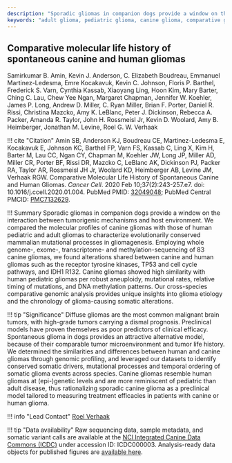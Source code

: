 ```yaml
---
description: "Sporadic gliomas in companion dogs provide a window on the interaction between tumorigenic mechanisms and host environment. We compared the molecular profiles of canine gliomas with those of human pediatric and adult gliomas to characterize evolutionarily conserved mammalian mutational processes in gliomagenesis. Employing whole genome-, exome-, transcriptome- and methylation-sequencing of 83 canine gliomas, we found alterations shared between canine and human gliomas such as the receptor tyrosine kinases, TP53 and cell cycle pathways, and IDH1 R132. Canine gliomas showed high similarity with human pediatric gliomas per robust aneuploidy, mutational rates, relative timing of mutations, and DNA methylation patterns. Our cross-species comparative genomic analysis provides unique insights into glioma etiology and the chronology of glioma-causing somatic alterations."
keywords: "adult glioma, pediatric glioma, canine glioma, comparative genomics, comparative oncology, life history, mutagenesis, computational biology"
---
```


## Comparative molecular life history of spontaneous canine and human gliomas

Samirkumar B. Amin, Kevin J. Anderson, C. Elizabeth Boudreau, Emmanuel Martinez-Ledesma, Emre Kocakavuk, Kevin C. Johnson, Floris P. Barthel, Frederick S. Varn, Cynthia Kassab, Xiaoyang Ling, Hoon Kim, Mary Barter, Ching C. Lau, Chew Yee Ngan, Margaret Chapman, Jennifer W. Koehler, James P. Long, Andrew D. Miller, C. Ryan Miller, Brian F. Porter, Daniel R. Rissi, Christina Mazcko, Amy K. LeBlanc, Peter J. Dickinson, Rebecca A. Packer, Amanda R. Taylor, John H. Rossmeisl Jr, Kevin D. Woolard, Amy B. Heimberger, Jonathan M. Levine, Roel G. W. Verhaak

!!! cite "Citation"
    Amin SB, Anderson KJ, Boudreau CE, Martinez-Ledesma E, Kocakavuk E, Johnson KC, Barthel FP, Varn FS, Kassab C, Ling X, Kim H, Barter M, Lau CC, Ngan CY, Chapman M, Koehler JW, Long JP, Miller AD, Miller CR, Porter BF, Rissi DR, Mazcko C, LeBlanc AK, Dickinson PJ, Packer RA, Taylor AR, Rossmeisl JH Jr, Woolard KD, Heimberger AB, Levine JM, Verhaak RGW. Comparative Molecular Life History of Spontaneous Canine and Human Gliomas. *Cancer Cell*. 2020 Feb 10;37(2):243-257.e7. doi: 10.1016/j.ccell.2020.01.004. PubMed PMID: [32049048](https://pubmed.ncbi.nlm.nih.gov/32049048/); PubMed Central PMCID: [PMC7132629](https://www.ncbi.nlm.nih.gov/pmc/articles/PMC7132629/).

!!! Summary
    Sporadic gliomas in companion dogs provide a window on the interaction between tumorigenic mechanisms and host environment. We compared the molecular profiles of canine gliomas with those of human pediatric and adult gliomas to characterize evolutionarily conserved mammalian mutational processes in gliomagenesis. Employing whole genome-, exome-, transcriptome- and methylation-sequencing of 83 canine gliomas, we found alterations shared between canine and human gliomas such as the receptor tyrosine kinases, TP53 and cell cycle pathways, and IDH1 R132. Canine gliomas showed high similarity with human pediatric gliomas per robust aneuploidy, mutational rates, relative timing of mutations, and DNA methylation patterns. Our cross-species comparative genomic analysis provides unique insights into glioma etiology and the chronology of glioma-causing somatic alterations.

!!! tip "Significance"
    Diffuse gliomas are the most common malignant brain tumors, with high-grade tumors carrying a dismal prognosis. Preclinical models have proven themselves as poor predictors of clinical efficacy. Spontaneous glioma in dogs provides an attractive alternative model, because of their comparable tumor microenvironment and tumor life history. We determined the similarities and differences between human and canine gliomas through genomic profiling, and leveraged our datasets to identify conserved somatic drivers, mutational processes and temporal ordering of somatic glioma events across species. Canine gliomas resemble human gliomas at (epi-)genetic levels and are more reminiscent of pediatric than adult disease, thus rationalizing sporadic canine glioma as a preclinical model tailored to measuring treatment efficacies in patients with canine or human glioma.

!!! info "Lead Contact"
    [Roel Verhaak](https://verhaaklab.com/contact)


!!! tip "Data availability"
    Raw sequencing data, sample metadata, and somatic variant calls are available at the [NCI Integrated Canine Data Commons (ICDC)](https://caninecommons.cancer.gov/#/study/GLIOMA01) under accession ID: ICDC000003. Analysis-ready data objects for published figures are [available here](/figures/a1_preload/).

[^fulltext]: Full text link is provided by the publisher and valid until March 31, 2020.
